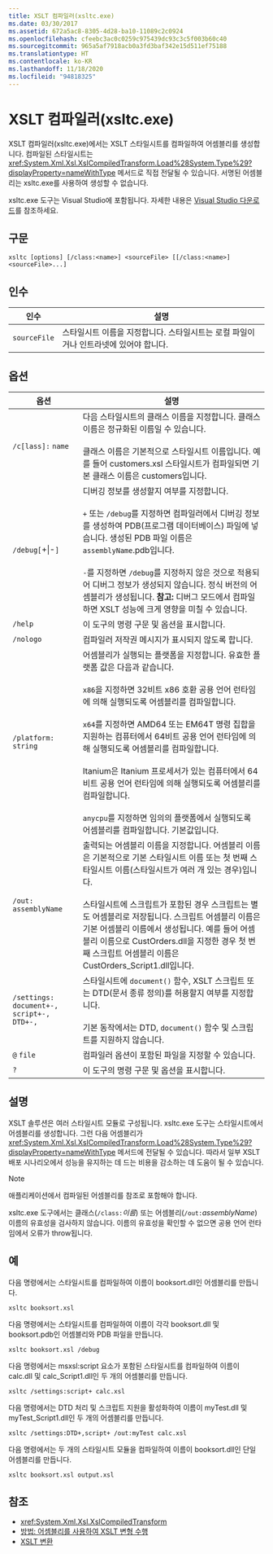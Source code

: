 ```yaml
---
title: XSLT 컴파일러(xsltc.exe)
ms.date: 03/30/2017
ms.assetid: 672a5ac8-8305-4d28-ba10-11089c2c0924
ms.openlocfilehash: cfeebc3ac0c0259c975439dc93c3c5f003b60c40
ms.sourcegitcommit: 965a5af7918acb0a3fd3baf342e15d511ef75188
ms.translationtype: HT
ms.contentlocale: ko-KR
ms.lasthandoff: 11/18/2020
ms.locfileid: "94818325"
---
```

# <a name="xslt-compiler-xsltcexe"></a>XSLT 컴파일러(xsltc.exe)
XSLT 컴파일러(xsltc.exe)에서는 XSLT 스타일시트를 컴파일하여 어셈블리를 생성합니다. 컴파일된 스타일시트는 <xref:System.Xml.Xsl.XslCompiledTransform.Load%28System.Type%29?displayProperty=nameWithType> 메서드로 직접 전달될 수 있습니다. 서명된 어셈블리는 xsltc.exe를 사용하여 생성할 수 없습니다.  
  
 xsltc.exe 도구는 Visual Studio에 포함됩니다. 자세한 내용은 [Visual Studio 다운로드](https://aka.ms/vsdownload?utm_source=mscom&utm_campaign=msdocs)를 참조하세요.  
  
## <a name="syntax"></a>구문  
  
```console  
xsltc [options] [/class:<name>] <sourceFile> [[/class:<name>] <sourceFile>...]  
```  
  
## <a name="argument"></a>인수  
  
|인수|설명|  
|--------------|-----------------|  
|`sourceFile`|스타일시트 이름을 지정합니다. 스타일시트는 로컬 파일이거나 인트라넷에 있어야 합니다.|  
  
## <a name="options"></a>옵션  
  
|옵션|설명|  
|------------|-----------------|  
|`/c[lass]:` `name`|다음 스타일시트의 클래스 이름을 지정합니다. 클래스 이름은 정규화된 이름일 수 있습니다.<br /><br /> 클래스 이름은 기본적으로 스타일시트 이름입니다. 예를 들어 customers.xsl 스타일시트가 컴파일되면 기본 클래스 이름은 customers입니다.|  
|`/debug[`+&#124;-`]`|디버깅 정보를 생성할지 여부를 지정합니다.<br /><br /> `+` 또는 `/debug`를 지정하면 컴파일러에서 디버깅 정보를 생성하여 PDB(프로그램 데이터베이스) 파일에 넣습니다. 생성된 PDB 파일 이름은 `assemblyName`.pdb입니다.<br /><br /> `-`를 지정하면 `/debug`를 지정하지 않은 것으로 적용되어 디버그 정보가 생성되지 않습니다. 정식 버전의 어셈블리가 생성됩니다. **참고:**  디버그 모드에서 컴파일하면 XSLT 성능에 크게 영향을 미칠 수 있습니다.|  
|`/help`|이 도구의 명령 구문 및 옵션을 표시합니다.|  
|`/nologo`|컴파일러 저작권 메시지가 표시되지 않도록 합니다.|  
|`/platform:` `string`|어셈블리가 실행되는 플랫폼을 지정합니다. 유효한 플랫폼 값은 다음과 같습니다.<br /><br /> `x86`을 지정하면 32비트 x86 호환 공용 언어 런타임에 의해 실행되도록 어셈블리를 컴파일합니다.<br /><br /> `x64`를 지정하면 AMD64 또는 EM64T 명령 집합을 지원하는 컴퓨터에서 64비트 공용 언어 런타임에 의해 실행되도록 어셈블리를 컴파일합니다.<br /><br /> Itanium은 Itanium 프로세서가 있는 컴퓨터에서 64비트 공용 언어 런타임에 의해 실행되도록 어셈블리를 컴파일합니다.<br /><br /> `anycpu`를 지정하면 임의의 플랫폼에서 실행되도록 어셈블리를 컴파일합니다. 기본값입니다.|  
|`/out:` `assemblyName`|출력되는 어셈블리 이름을 지정합니다. 어셈블리 이름은 기본적으로 기본 스타일시트 이름 또는 첫 번째 스타일시트 이름(스타일시트가 여러 개 있는 경우)입니다.<br /><br /> 스타일시트에 스크립트가 포함된 경우 스크립트는 별도 어셈블리로 저장됩니다. 스크립트 어셈블리 이름은 기본 어셈블리 이름에서 생성됩니다. 예를 들어 어셈블리 이름으로 CustOrders.dll을 지정한 경우 첫 번째 스크립트 어셈블리 이름은 CustOrders_Script1.dll입니다.|  
|`/settings:` `document+-, script+-, DTD+-,`|스타일시트에 `document()` 함수, XSLT 스크립트 또는 DTD(문서 종류 정의)를 허용할지 여부를 지정합니다.<br /><br /> 기본 동작에서는 DTD, `document()` 함수 및 스크립트를 지원하지 않습니다.|  
|`@` `file`|컴파일러 옵션이 포함된 파일을 지정할 수 있습니다.|  
|`?`|이 도구의 명령 구문 및 옵션을 표시합니다.|  
  
## <a name="remarks"></a>설명  
 XSLT 솔루션은 여러 스타일시트 모듈로 구성됩니다. xsltc.exe 도구는 스타일시트에서 어셈블리를 생성합니다. 그런 다음 어셈블리가 <xref:System.Xml.Xsl.XslCompiledTransform.Load%28System.Type%29?displayProperty=nameWithType> 메서드에 전달될 수 있습니다. 따라서 일부 XSLT 배포 시나리오에서 성능을 유지하는 데 드는 비용을 감소하는 데 도움이 될 수 있습니다.  
  
> [!NOTE]
> 애플리케이션에서 컴파일된 어셈블리를 참조로 포함해야 합니다.  
  
 xsltc.exe 도구에서는 클래스(`/class:`*이름*) 또는 어셈블리(`/out:`*assemblyName*) 이름의 유효성을 검사하지 않습니다. 이름의 유효성을 확인할 수 없으면 공용 언어 런타임에서 오류가 throw됩니다.  
  
## <a name="examples"></a>예  
 다음 명령에서는 스타일시트를 컴파일하여 이름이 booksort.dll인 어셈블리를 만듭니다.  
  
```console  
xsltc booksort.xsl  
```  
  
 다음 명령에서는 스타일시트를 컴파일하여 이름이 각각 booksort.dll 및 booksort.pdb인 어셈블리와 PDB 파일을 만듭니다.  
  
```console  
xsltc booksort.xsl /debug  
```  
  
 다음 명령에서는 msxsl:script 요소가 포함된 스타일시트를 컴파일하여 이름이 calc.dll 및 calc_Script1.dll인 두 개의 어셈블리를 만듭니다.  
  
```console  
xsltc /settings:script+ calc.xsl  
```  
  
 다음 명령에서는 DTD 처리 및 스크립트 지원을 활성화하여 이름이 myTest.dll 및 myTest_Script1.dll인 두 개의 어셈블리를 만듭니다.  
  
```console  
xsltc /settings:DTD+,script+ /out:myTest calc.xsl  
```  
  
 다음 명령에서는 두 개의 스타일시트 모듈을 컴파일하여 이름이 booksort.dll인 단일 어셈블리를 만듭니다.  
  
```console  
xsltc booksort.xsl output.xsl  
```  
  
## <a name="see-also"></a>참조

- <xref:System.Xml.Xsl.XslCompiledTransform>
- [방법: 어셈블리를 사용하여 XSLT 변형 수행](how-to-perform-an-xslt-transformation-by-using-an-assembly.md)
- [XSLT 변환](xslt-transformations.md)
